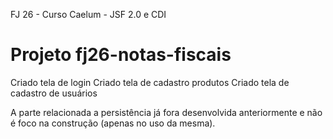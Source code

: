 FJ 26 - Curso Caelum - JSF 2.0 e CDI

Projeto fj26-notas-fiscais
==========================

Criado tela de login
Criado tela de cadastro produtos
Criado tela de cadastro de usuários

A parte relacionada a persistência já fora desenvolvida anteriormente e não é foco na construção (apenas no uso da mesma).
